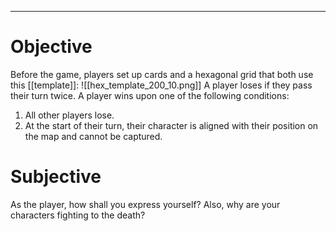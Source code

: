 ***
# Objective

Before the game, players set up cards and a hexagonal grid that both use this [[template]]:
![[hex_template_200_10.png]]
A player loses if they pass their turn twice.
A player wins upon one of the following conditions:
1. All other players lose.
2. At the start of their turn, their character is aligned with their position on the map and cannot be captured.


# Subjective

As the player, how shall you express yourself?
Also, why are your characters fighting to the death?

